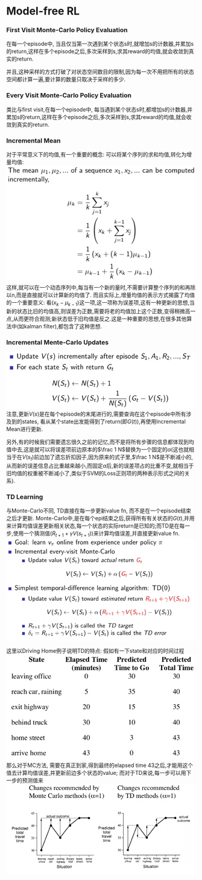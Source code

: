 # Model-free RL

### First Visit Monte-Carlo Policy Evaluation

在每一个episode中, 当且仅当第一次遇到某个状态s时,就增加s的计数器,并累加s的return,这样在多个episode之后,多次采样到s,求其reward的均值,就会收敛到真实的return.

并且,这种采样的方式打破了对状态空间数目的限制,因为每一次不用把所有的状态空间都计算一遍,要计算的数量只取决于采样的多少.

### Every Visit Monte-Carlo Policy Evaluation

类比与first visit,在每一个episode中, 每当遇到某个状态s时,都增加s的计数器,并累加s的return,这样在多个episode之后,多次采样到s,求其reward的均值,就会收敛到真实的return.

### Incremental Mean
对于平常意义下的均值,有一个重要的概念: 可以将某个序列的求和均值,转化为增量均值:
![title](https://raw.githubusercontent.com/HViktorTsoi/gitnote-image/master/gitnote/2019/05/29/1559114588955-1559114588956.png)
这样,就可以在一个动态序列中,每当有一个新的量时,不需要计算整个序列的和再除以n,而是直接就可以计算新的均值了.
而且实际上,增量均值的表示方式揭露了均值的一个重要意义: 看$(x_k-\mu_{k-1})$这一项,这一项称为误差项,这有一种更新的思想,当新的状态比旧的均值高,则误差为正数,需要将老的均值加上这个正数,变得稍微高一点,从而更符合观测;新状态低于旧均值是反之.这是一种重要的思想,在很多其他算法中(如kalman filter),都包含了这种思想.

### Incremental Mente-Carlo Updates

![title](https://raw.githubusercontent.com/HViktorTsoi/gitnote-image/master/gitnote/2019/05/29/1559116484810-1559116484811.png)
注意,更新$V(s)$是在每个episode的末尾进行的,需要查询在这个episode中所有涉及到的states, 看从某个state出发能得到了return(即$G(t)$),再使用Incremental Mean进行更新.

另外,有的时候我们需要遗忘很久之前的记忆,而不是将所有步骤的信息都体现到均值中去,这是就可以将误差项前边原本的$\frac 1 N$替换为一个固定的$\alpha$(这也就相当于在$V(s_t)$前边加了遗忘折扣因子,因为原来的式子里,$\frac 1 N$是不断减小的,从而新的误差信息占比重越来越小,而固定$\alpha$后,新的误差项占的比重不变,就相当于旧均值的权重被不断减小了,类似于SVM的Loss正则项的两种表示形式之间的关系).

### TD Learning
与Monte-Carlo不同, TD直接在每一步更新value fn, 而不是在一个episode结束之后才更新. Monte-Carlo中,是在每个epi结束之后,获得所有有关状态的$G(t)$,并用来计算均值误差更新相关状态,每一个状态的实际return是已知的;而TD是在每一步,使用一个猜测值($R_{t+1}+\gamma V(s_{t+1})$)来计算均值误差,并直接更新value fn.
![title](https://raw.githubusercontent.com/HViktorTsoi/gitnote-image/master/gitnote/2019/05/29/1559122915954-1559122915955.png)

这里以Driving Home例子说明TD的特点:
假如有一下state和对应的时间过程
![title](https://raw.githubusercontent.com/HViktorTsoi/gitnote-image/master/gitnote/2019/05/29/1559123066061-1559123066062.png)
那么对于MC方法, 需要在真正到家,得到最终的elapsed time 43之后,才能用这个值去计算均值误差,并更新前边多个状态的value;
而对于TD来说,每一步可以用下一步的预测值来
![title](https://raw.githubusercontent.com/HViktorTsoi/gitnote-image/master/gitnote/2019/05/29/1559123079430-1559123079430.png)